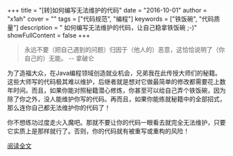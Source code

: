 +++
title = "[转]如何编写无法维护的代码"
date = "2016-10-01"
author = "x1ah"
cover = ""
tags = ["代码规范", "编程"]
keywords = ["铁饭碗", "代码质量"]
description = " 如何编写无法维护的代码，让自己稳拿铁饭碗 ;-)"
showFullContent = false
+++

>永远不要（把自己遇到的问题）归因于（他人的）恶意，这恰恰说明了（你自己的）无能。 -- 拿破仑

为了造福大众，在Java编程领域创造就业机会，兄弟我在此传授大师们的秘籍。这些大师写的代码极其难以维护，后继者就是想对它做最简单的修改都需要花上数年时间。而且，如果你能对照秘籍潜心修炼，你甚至可以给自己弄个铁饭碗，因为除了你之外，没人能维护你写的代码。再而且，如果你能练就秘籍中的全部招式，那么连你自己都无法维护你的代码了！

你不想练功过度走火入魔吧。那就不要让你的代码一眼看去就完全无法维护，只要它实质上是那样就行了。否则，你的代码就有被重写或重构的风险！

[阅读全文](/unmain.html)
